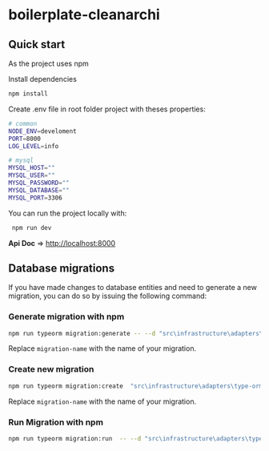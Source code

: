 # boilerplate-cleanarchi

## Quick start

As the project uses npm 

Install dependencies
```sh
npm install
```

Create .env file in root folder project with theses properties:
```sh
# common
NODE_ENV=develoment
PORT=8000
LOG_LEVEL=info

# mysql
MYSQL_HOST=""
MYSQL_USER=""
MYSQL_PASSWORD=""
MYSQL_DATABASE=""
MYSQL_PORT=3306

```

You can run the project locally with:

```sh
 npm run dev
```
**Api Doc** => [http://localhost:8000](http://localhost:8000/api-doc)

## Database migrations

If you have made changes to database entities and need to generate a new
migration, you can do so by issuing the following command:


### Generate migration with npm 
```sh
npm run typeorm migration:generate -- --d "src\infrastructure\adapters\type-orm\data-source.ts"   "src\infrastructure\adapters\type-orm\migrations\migration-name"

```
Replace `migration-name` with the name of your migration.

### Create new migration
```sh
npm run typeorm migration:create  "src\infrastructure\adapters\type-orm\migrations\migration-name"

```
Replace `migration-name` with the name of your migration.

### Run Migration with npm
```sh
npm run typeorm migration:run  -- --d "src\infrastructure\adapters\type-orm\data-source.ts"

```


